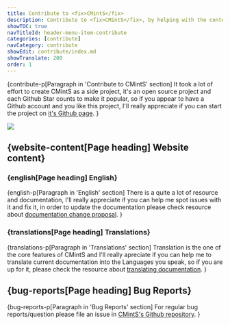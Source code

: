 ```yaml
---
title: Contribute to <fix>CMintS</fix>
description: Contribute to <fix>CMintS</fix>, by helping with the content maintenance, translations and etc.
showTOC: true
navTitleId: header-menu-item-contribute
categories: [contribute]
navCategory: contribute
showEdit: contribute/index.md
showTranslate: 200
order: 1
---
```


{contribute-p[Paragraph in 'Contribute to CMintS' section]
It took a lot of effort to create <fix>CMintS</fix> as a side project, it's an
open source project and each Github Star counts to make it popular, so if you
appear to have a Github account and you like this project, I'll really
appreciate if you can start the project on [it's Github
page](https://github.com/cmints/cmints).
}

![](/images/contribute/github-star.png)

## {website-content[Page heading] Website content}

### {english[Page heading] English}

{english-p[Paragraph in 'English' section]
There is a quite a lot of resource and documentation, I'll really appreciate if
you can help me spot issues with it and fix it, in order to update the
documentation please check resource about [documentation change
proposal](/contribute/documentation).
}

### {translations[Page heading] Translations}

{translations-p[Paragraph in 'Translations' section]
Translation is the one of the core features of <fix>CMintS</fix> and I'll really
apreciate if you can help me to translate current documentation into the
Languages you speak, so if you are up for it, please check the resource about
[translating documentation](/contribute/translation).
}

## {bug-reports[Page heading] Bug Reports}

{bug-reports-p[Paragraph in 'Bug Reports' section]
For regular bug reports/question please file an issue in [CMintS's Github
repository](https://github.com/cmints/cmints/issues).
}
